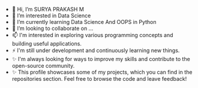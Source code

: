 - 👋 Hi, I’m SURYA PRAKASH M
- 👀 I’m interested in Data Science
- 🌱 I’m currently learning Data Science And OOPS in Python 
- 💞️ I’m looking to collaborate on ...
- 📫 I'm interested in exploring various programming concepts and building useful applications.
- ⚡ I'm still under development and continuously learning new things.
- ✨ I'm always looking for ways to improve my skills and contribute to the open-source community.
- ✨ This profile showcases some of my projects, which you can find in the repositories section. Feel free to browse the code and leave feedback!
<!---
SURYA1804/SURYA1804 is a ✨ special ✨ repository because its `README.md` (this file) appears on your GitHub profile.
You can click the Preview link to take a look at your changes.
--->
